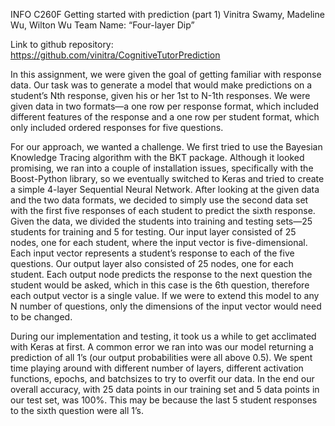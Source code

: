 INFO C260F
Getting started with prediction (part 1)
Vinitra Swamy, Madeline Wu, Wilton Wu
Team Name: “Four-layer Dip”

Link to github repository: https://github.com/vinitra/CognitiveTutorPrediction 

In this assignment, we were given the goal of getting familiar with response data.  Our task was to generate a model that would make predictions on a student’s Nth response, given his or her 1st to N-1th responses. We were given data in two formats—a one row per response format, which included different features of the response and a one row per student format, which only included ordered responses for five questions.

For our approach, we wanted a challenge.  We first tried to use the Bayesian Knowledge Tracing algorithm with the BKT package.  Although it looked promising, we ran into a couple of installation issues, specifically with the Boost-Python library, so we eventually switched to Keras and tried to create a simple 4-layer Sequential Neural Network.  After looking at the given data and the two data formats, we decided to simply use the second data set with the first five responses of each student to predict the sixth response. Given the data, we divided the students into training and testing sets—25 students for training and 5 for testing.  Our input layer consisted of 25 nodes, one for each student, where the input vector is five-dimensional. Each input vector represents a student’s response to each of the five questions.  Our output layer also consisted of 25 nodes, one for each student.  Each output node predicts the response to the next question the student would be asked, which in this case is the 6th question, therefore each output vector is a single value.  If we were to extend this model to any N number of questions, only the dimensions of the input vector would need to be changed.

During our implementation and testing, it took us a while to get acclimated with Keras at first.  A common error we ran into was our model returning a prediction of all 1’s (our output probabilities were all above 0.5).  We spent time playing around with different number of layers, different activation functions, epochs, and batchsizes to try to overfit our data.  In the end our overall accuracy, with 25 data points in our training set and 5 data points in our test set, was 100%.  This may be because the last 5 student responses to the sixth question were all 1’s.
